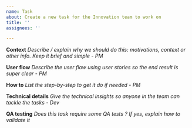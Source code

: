 ```yaml
---
name: Task
about: Create a new task for the Innovation team to work on
title: ''
assignees: ''

---
```

**Context**
*Describe / explain why we should do this: motivations, context or other info. Keep it brief and simple - PM*


**User flow**
*Describe the user flow using user stories so the end result is super clear - PM*


**How to**
*List the step-by-step to get it do if needed - PM*


**Technical details**
*Give the technical insights so anyone in the team can tackle the tasks - Dev*

**QA testing**
*Does this task require some QA tests ?*
*If yes, explain how to validate it*
